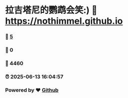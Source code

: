 # 拉吉塔尼的鹦鹉会笑:) :link: https://nothimmel.github.io 
### :page_facing_up: [5](https://nothimmel.github.io/tag.html) 
### :speech_balloon: 0 
### :hibiscus: 4460 
### :alarm_clock: 2025-06-13 16:04:57 
### Powered by :heart: [Github](https://github.com/NotHimmel/NotHimmel.github.io)
